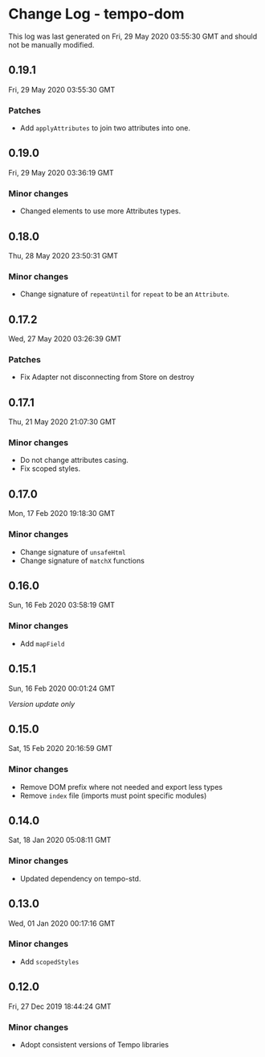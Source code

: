 # Change Log - tempo-dom

This log was last generated on Fri, 29 May 2020 03:55:30 GMT and should not be manually modified.

## 0.19.1
Fri, 29 May 2020 03:55:30 GMT

### Patches

- Add `applyAttributes` to join two attributes into one.

## 0.19.0
Fri, 29 May 2020 03:36:19 GMT

### Minor changes

- Changed elements to use more Attributes types.

## 0.18.0
Thu, 28 May 2020 23:50:31 GMT

### Minor changes

- Change signature of `repeatUntil` for `repeat` to be an `Attribute`.

## 0.17.2
Wed, 27 May 2020 03:26:39 GMT

### Patches

- Fix Adapter not disconnecting from Store on destroy

## 0.17.1
Thu, 21 May 2020 21:07:30 GMT

### Minor changes

- Do not change attributes casing.
- Fix scoped styles.

## 0.17.0
Mon, 17 Feb 2020 19:18:30 GMT

### Minor changes

- Change signature of `unsafeHtml`
- Change signature of `matchX` functions

## 0.16.0
Sun, 16 Feb 2020 03:58:19 GMT

### Minor changes

- Add `mapField`

## 0.15.1
Sun, 16 Feb 2020 00:01:24 GMT

*Version update only*

## 0.15.0
Sat, 15 Feb 2020 20:16:59 GMT

### Minor changes

- Remove DOM prefix where not needed and export less types
- Remove `index` file (imports must point specific modules)

## 0.14.0
Sat, 18 Jan 2020 05:08:11 GMT

### Minor changes

- Updated dependency on tempo-std.

## 0.13.0
Wed, 01 Jan 2020 00:17:16 GMT

### Minor changes

- Add `scopedStyles`

## 0.12.0
Fri, 27 Dec 2019 18:44:24 GMT

### Minor changes

- Adopt consistent versions of Tempo libraries

